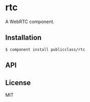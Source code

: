 
# rtc

  A WebRTC component.

## Installation

    $ component install publicclass/rtc

## API

   

## License

  MIT
